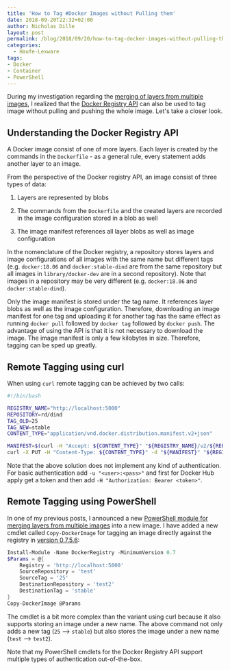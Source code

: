 ```yaml
---
title: 'How to Tag #Docker Images without Pulling them'
date: 2018-09-20T22:32+02:00
author: Nicholas Dille
layout: post
permalink: /blog/2018/09/20/how-to-tag-docker-images-without-pulling-them/
categories:
  - Haufe-Lexware
tags:
- Docker
- Container
- PowerShell
---
```

During my investigation regarding the [merging of layers from multiple images](/blog/2018/08/19/how-to-reduce-the-build-time-of-a-monolithic-docker-image/), I realized that the [Docker Registry API](https://docs.docker.com/registry/spec/api/) can also be used to tag image without pulling and pushing the whole image. Let's take a closer look.<!--more-->

## Understanding the Docker Registry API

A Docker image consist of one of more layers. Each layer is created by the commands in the `Dockerfile` - as a general rule, every statement adds another layer to an image.

From the perspective of the Docker registry API, an image consist of three types of data:

1. Layers are represented by blobs

1. The commands from the `Dockerfile` and the created layers are recorded in the image configuration stored in a blob as well

1. The image manifest references all layer blobs as well as image configuration

In the nomenclature of the Docker registry, a repository stores layers and image configurations of all images with the same name but different tags (e.g. `docker:18.06` and `docker:stable-dind` are from the same repository but all images in `library/docker-dev` are in a second repository). Note that images in a repository may be very different (e.g. `docker:18.06` and `docker:stable-dind`).

Only the image manifest is stored under the tag name. It references layer blobs as well as the image configuration. Therefore, downloading an image manifest for one tag and uploading it for another tag has the same effect as running `docker pull` followed by `docker tag` followed by `docker push`. The advantage of using the API is that it is not necessary to download the image. The image manifest is only a few kilobytes in size. Therefore, tagging can be sped up greatly.

## Remote Tagging using curl

When using `curl` remote tagging can be achieved by two calls:

```bash
#!/bin/bash

REGISTRY_NAME="http://localhost:5000"
REPOSITORY=rd/dind
TAG_OLD=25
TAG_NEW=stable
CONTENT_TYPE="application/vnd.docker.distribution.manifest.v2+json"

MANIFEST=$(curl -H "Accept: ${CONTENT_TYPE}" "${REGISTRY_NAME}/v2/${REPOSITORY}/manifests/${TAG_OLD}")
curl -X PUT -H "Content-Type: ${CONTENT_TYPE}" -d "${MANIFEST}" "${REGISTRY_NAME}/v2/${REPOSITORY}/manifests/${TAG_NEW}"
```

Note that the above solution does not implement any kind of authentication. For basic authentication add `-u "<user>:<pass>"` and first for Docker Hub apply get a token and then add `-H "Authorization: Bearer <token>"`.

## Remote Tagging using PowerShell

In one of my previous posts, I announced a new [PowerShell module for merging layers from multiple images](/blog/2018/09/07/how-to-automate-the-merging-of-layers-from-docker-images-in-powershell/) into a new image. I have added a new cmdlet called `Copy-DockerImage` for tagging an image directly against the registry in [version 0.7.5.6](https://github.com/nicholasdille/PowerShell-RegistryDocker/releases/tag/0.7.5.6):

```PowerShell
Install-Module -Name DockerRegistry -MinimumVersion 0.7
$Params = @{
    Registry = 'http://localhost:5000'
    SourceRepository = 'test'
    SourceTag = '25'
    DestinationRepository = 'test2'
    DestinationTag = 'stable'
}
Copy-DockerImage @Params
```

The cmdlet is a bit more complex than the variant using curl because it also supports storing an image under a new name. The above command not only adds a new tag (`25` --> `stable`) but also stores the image under a new name (`test` --> `test2`).

Note that my PowerShell cmdlets for the Docker Registry API support multiple types of authentication out-of-the-box.